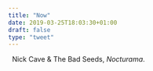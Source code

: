 ```yaml
---
title: "Now"
date: 2019-03-25T18:03:30+01:00
draft: false
type: "tweet"
---
```

<a href="https://itunes.apple.com/fr/album/nocturama/1151572688" type="application/rss+xml" class="iconfont icon-music" title="rss"></a> &nbsp; Nick Cave & The Bad Seeds, *Nocturama*.

